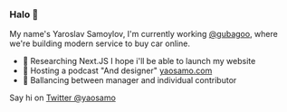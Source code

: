 ### Halo 👋

My name's Yaroslav Samoylov, I'm currently working [@gubagoo](http://github.com/gubagoo), where we're building modern service to buy car online.

- 🤩 Researching Next.JS I hope i'll be able to launch my website 
- 💬 Hosting a podcast "And designer" [yaosamo.com](https://yaosamo.com)
- 🦩 Ballancing between manager and individual contributor

Say hi on [Twitter @yaosamo](http://twitter.com/yaosamo)
